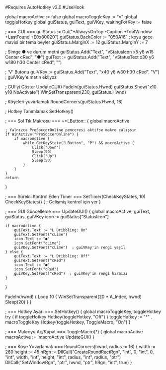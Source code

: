 #Requires AutoHotkey v2.0
#UseHook

global macroActive := false
global macroToggleKey := "v"
global toggleHotkey
global guiStatus, guiText, guiVKey, waitingForKey := false

; === GUI ===
guiStatus := Gui("+AlwaysOnTop -Caption +ToolWindow +LastFound +E0x80020")
guiStatus.BackColor := "050A16"  ; koyu gece mavisi bir tema beyler 
guiStatus.MarginX := 12
guiStatus.MarginY := 7

; Simge ● ve durum metni
guiStatus.Add("Text", "vStatusIcon x5 y8 w15 Center cRed", "●")
guiText := guiStatus.Add("Text", "vStatusText x30 y6 w180 h30 Center cRed", "")

; 'V' Butonu
guiVKey := guiStatus.Add("Text", "x40 y8 w30 h30 cRed", "V")  ; guiVKey'e metin ekliyoz 

; GUI’yi Göster
UpdateGUI()
FadeIn(guiStatus.Hwnd)
guiStatus.Show("x10 y10 NoActivate")
WinSetTransparent(230, guiStatus.Hwnd)

; Köşeleri yuvarlamak 
RoundCorners(guiStatus.Hwnd, 16)

; Hotkey Tanımlamak 
SetHotkey()

; === Sol Tık Makrosu ===
~*LButton:: {
    global macroActive

    ; Yalnızca ProSoccerOnline penceresi aktifse makro çalışsın
    If WinActive("ProSoccerOnline") {
        if macroActive {
            while GetKeyState("LButton", "P") && macroActive {
                Click("Down")
                Sleep(50)
                Click("Up")
                Sleep(50)
            }
        }
    }
    return
}

; === Sürekli Kontrol Eden Timer ===
SetTimer(CheckKeyStates, 10)
CheckKeyStates() {
    ; Gelişmiş kontrol için yer
}

; === GUI Güncelleme ===
UpdateGUI() {
    global macroActive, guiText, guiStatus, guiVKey
    icon := guiStatus["StatusIcon"]

    if macroActive {
        guiText.Text := "L Dribbling: On"
        guiText.SetFont("cLime")
        icon.Text := "●"
        icon.SetFont("cLime")
        guiVKey.SetFont("cLime")  ; guiVKey'in rengi yeşil
    } else {
        guiText.Text := "L Dribbling: Off"
        guiText.SetFont("cRed")
        icon.Text := "●"
        icon.SetFont("cRed")
        guiVKey.SetFont("cRed")  ; guiVKey'in rengi kırmızı
    }
}

FadeIn(hwnd) {
    Loop 10 {
        WinSetTransparent(20 * A_Index, hwnd)
        Sleep(20)
    }
}

; === Hotkey Ayarı ===
SetHotkey() {
    global macroToggleKey, toggleHotkey
    try {
        if toggleHotkey
            Hotkey(toggleHotkey, "Off")
    }
    toggleHotkey := "*" . macroToggleKey
    Hotkey(toggleHotkey, ToggleMacro, "On")
}

; === Makroyu Aç/Kapat ===
ToggleMacro(*) {
    global macroActive
    macroActive := !macroActive
    UpdateGUI()
}

; === Köşe Yuvarlamak === 
RoundCorners(hwnd, radius := 16) {
    width := 260
    height := 45
    hRgn := DllCall("CreateRoundRectRgn", "int", 0, "int", 0, "int", width, "int", height, "int", radius, "int", radius, "ptr")
    DllCall("SetWindowRgn", "ptr", hwnd, "ptr", hRgn, "int", true)
}
